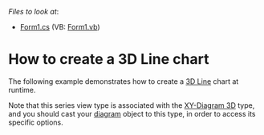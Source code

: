<!-- default file list -->
*Files to look at*:

* [Form1.cs](./CS/Series_3DLineChart/Form1.cs) (VB: [Form1.vb](./VB/Series_3DLineChart/Form1.vb))
<!-- default file list end -->
# How to create a 3D Line chart

The following example demonstrates how to create a [3D Line](https://docs.devexpress.com/WindowsForms/2964/controls-and-libraries/chart-control/series-views/3d-series-views/line-series-views/line-chart?p=netframework) chart at runtime.

Note that this series view type is associated with the [XY-Diagram 3D](https://docs.devexpress.com/WindowsForms/5909/controls-and-libraries/chart-control/diagram/xy-diagram-3d?p=netframework) type, and you should cast your [diagram](https://docs.devexpress.com/WindowsForms/5778/controls-and-libraries/chart-control/diagram?p=netframework)
 object to this type, in order to access its specific options.
